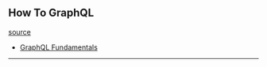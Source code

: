 
## How To GraphQL

[source](https://www.howtographql.com/)

* [GraphQL Fundamentals](./how-to-graphql-basic.md)

---
